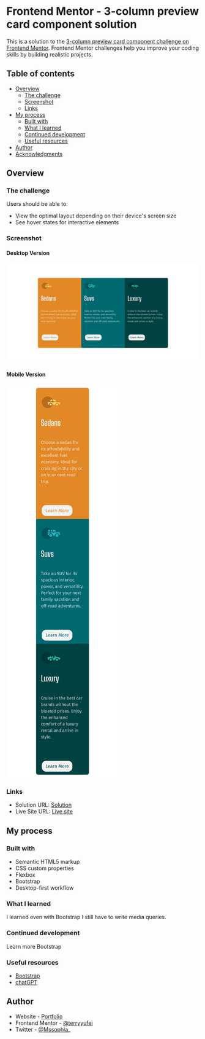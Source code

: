 # Frontend Mentor - 3-column preview card component solution

This is a solution to the [3-column preview card component challenge on Frontend Mentor](https://www.frontendmentor.io/challenges/3column-preview-card-component-pH92eAR2-). Frontend Mentor challenges help you improve your coding skills by building realistic projects. 

## Table of contents

- [Overview](#overview)
  - [The challenge](#the-challenge)
  - [Screenshot](#screenshot)
  - [Links](#links)
- [My process](#my-process)
  - [Built with](#built-with)
  - [What I learned](#what-i-learned)
  - [Continued development](#continued-development)
  - [Useful resources](#useful-resources)
- [Author](#author)
- [Acknowledgments](#acknowledgments)



## Overview

### The challenge

Users should be able to:

- View the optimal layout depending on their device's screen size
- See hover states for interactive elements

### Screenshot

#### Desktop Version

![](./images/desktop.png)

#### Mobile Version

![](./images/mobile.png)


### Links

- Solution URL: [Solution](https://github.com/terryyufei/frontend_mentor-3-column-preview-card-component)
- Live Site URL: [Live site](https://terryyufei.github.io/frontend_mentor-3-column-preview-card-component/)

## My process

### Built with

- Semantic HTML5 markup
- CSS custom properties
- Flexbox
- Bootstrap
- Desktop-first workflow


### What I learned

I learned even with Bootstrap I still have to write media queries.

### Continued development

Learn more Bootstrap

### Useful resources

- [Bootstrap](https://getbootstrap.com/docs/5.2/layout/grid/) 
- [chatGPT](https://chat.openai.com/) 



## Author

- Website - [Portfolio](https://portfolio-tau-two-84.vercel.app/)
- Frontend Mentor - [@terryyufei](https://www.frontendmentor.io/profile/terryyufei)
- Twitter - [@Mssophia_](https://twitter.com/Mssophia_)
